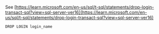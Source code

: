 See [https://learn.microsoft.com/en-us/sql/t-sql/statements/drop-login-transact-sql?view=sql-server-ver16](https://learn.microsoft.com/en-us/sql/t-sql/statements/drop-login-transact-sql?view=sql-server-ver16)
```
DROP LOGIN login_name
```
